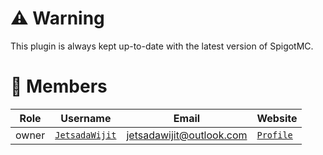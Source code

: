 # ⚠️ Warning

This plugin is always kept up-to-date with the latest version of SpigotMC.

# 👥 Members

|Role|Username|Email|Website|
|-|-|-|-|
|owner|[`JetsadaWijit`](https://github.com/JetsadaWijit)|jetsadawijit@outlook.com|[`Profile`](https://jetsadawijit.github.io)|
